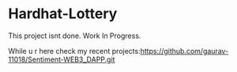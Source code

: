 # Hardhat-Lottery

This project isnt done. Work In Progress.


While u r here check my recent projects:https://github.com/gaurav-11018/Sentiment-WEB3_DAPP.git
